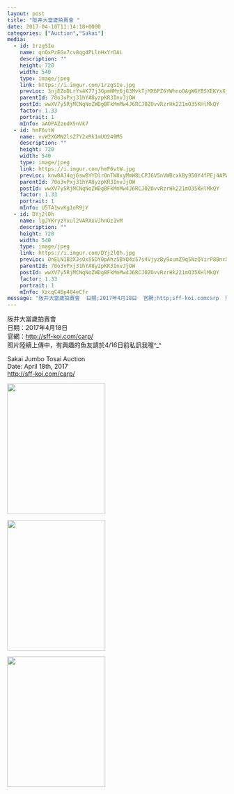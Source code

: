 ```yaml
---
layout: post
title: "阪井大當歲拍賣會 " 
date: 2017-04-10T11:14:18+0000 
categories: ["Auction","Sakai"] 
media:
  - id: 1rzgSIe
    name: qnOxPzEGx7cv8qg4PLlnHxYrDAL
    description: ""   
    height: 720
    width: 540
    type: image/jpeg
    link: https://i.imgur.com/1rzgSIe.jpg
    prevLoc: 3njEZoDLrYs4K77j3GpmHMv6jG3MvkTjMX6PZ6YWhnoOAgWGYBSXEKYxXjXRIkXVOmMq2rSMXAk8RzG4t3ZKnmVnGnC9Z1XRL6KJuwDrOG1MZntx212MRgMyU7QglEn2Lls0JB7or3G0cBz8WY64RZckmPvLxXNqIBrVpB748vI166o02pQWH0q8XnnVJMhWoAY0J2oRh2BwOpGVYoFLYgwrvMgZiPMn15QkjYURVNlP7mZlTEp7VQvGpxhnGXY0DM1qUjX
    parentId: 70o3vPxj31hYA8yzpKR3InvJjOW
    postId: wwXV7y5RjMCNqNoZWDgBFkMnMw4J6RCJ0ZOvvRzrHk221mO35KHlMkQY
    factor: 1.33
    portrait: 1
    mInfo: aAOPAZzedX5nVk7
  - id: hmF6vtW
    name: vvW2XGMN2lsZ7Y2xRk1mUO249M5
    description: ""   
    height: 720
    width: 540
    type: image/jpeg
    link: https://i.imgur.com/hmF6vtW.jpg
    prevLoc: knwBAJ4qj6swBYYDlrOnTW8xyMmW8LCPJ6V5nVWBcxkBy95OY4fPEj4APWP8cgNG3r1Bkvi4EMyYKW9xc1DKZ4x3WmuwjrA4mM98TvDOzP5X8EFgl6DrlN0lC1xq8Q9DovUO3ymJz8DzTz3RVwmnqZtNOERnz8B9uxQqgx9wjosmVV3G9xy5S32JowwxnkCVvv1gPjPxC9jk2YZJ1Ycxk0rLKZnBHlJEQg5nP5h4YBW0ElE9u300j1Lz8GtNZpkJy35oU5K
    parentId: 70o3vPxj31hYA8yzpKR3InvJjOW
    postId: wwXV7y5RjMCNqNoZWDgBFkMnMw4J6RCJ0ZOvvRzrHk221mO35KHlMkQY
    factor: 1.33
    portrait: 1
    mInfo: U5TA1wvKg1oR9jY
  - id: DYj2l0h
    name: lgJYKryzYxul2VARXxVJhnOz1vM
    description: ""   
    height: 720
    width: 540
    type: image/jpeg
    link: https://i.imgur.com/DYj2l0h.jpg
    prevLoc: OnELN1B3XJsOx55DY0pAhz5BYQ4z57s4VjyzBy9xumZ9q5NzQYirP8BnrXrmiD6KlBLZG0c6n7K5AJEOTP2y4MXx9gHm0XMm5qvGI7YMjDXBnNuoqmK0RNYqIDOq6DjDyKFkGMXAM41nfr72J5nnW2IoDVQAwoDBu2EWq2D5R8slGGJL6wQyIo2JAEEG4kSlKG1xYymvi0VELJn3qzHKAmj231PlHo61BGDxABFJ5x3XzPOjSBz9y4r4xwt3nkJnzzKqUqr
    parentId: 70o3vPxj31hYA8yzpKR3InvJjOW
    postId: wwXV7y5RjMCNqNoZWDgBFkMnMw4J6RCJ0ZOvvRzrHk221mO35KHlMkQY
    factor: 1.33
    portrait: 1
    mInfo: XzcqC46p484eCfr
message: "阪井大當歲拍賣會  日期;2017年4月18日  官網;http;sff-koi.comcarp  照片陸續上傳中，有興趣的魚友請於416日前私訊我喔_    Sakai Jumbo Tosai Auction  Date; April 18th, 2017  http;sff-koi.comcarp"
---
```


阪井大當歲拍賣會  
日期：2017年4月18日  
官網：http://sff-koi.com/carp/  
照片陸續上傳中，有興趣的魚友請於4/16日前私訊我喔^_^  
  
Sakai Jumbo Tosai Auction  
Date: April 18th, 2017  
http://sff-koi.com/carp/


[//]: #media:  
<a href="https://i.imgur.com/1rzgSIe.jpg"><img src="https://i.imgur.com/1rzgSIe.jpg" height="300" width="225" /></a> 
  

<a href="https://i.imgur.com/hmF6vtW.jpg"><img src="https://i.imgur.com/hmF6vtW.jpg" height="300" width="225" /></a> 
  

<a href="https://i.imgur.com/DYj2l0h.jpg"><img src="https://i.imgur.com/DYj2l0h.jpg" height="300" width="225" /></a> 
 
